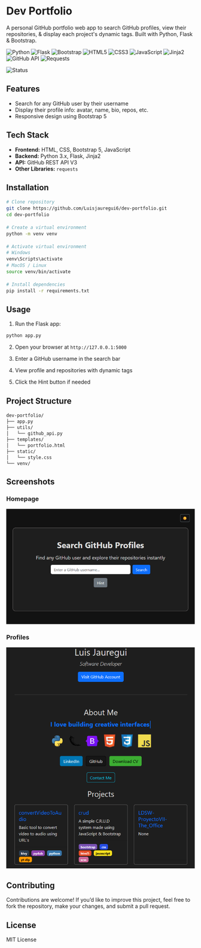 # Dev Portfolio
A personal GitHub portfolio web app to search GitHub profiles, view their repositories, & display each project's dynamic tags. Built with Python, Flask & Bootstrap. 

![Python](https://img.shields.io/badge/Python-3.x-3776AB?style=flat-square&logo=python&logoColor=white)
![Flask](https://img.shields.io/badge/Flask-2.x-000000?style=flat-square&logo=flask&logoColor=white)
![Bootstrap](https://img.shields.io/badge/Bootstrap-5-7952B3?style=flat-square&logo=bootstrap&logoColor=white)
![HTML5](https://img.shields.io/badge/HTML5-E34F26?style=flat-square&logo=html5&logoColor=white)
![CSS3](https://img.shields.io/badge/CSS3-1572B6?style=flat-square&logo=css3&logoColor=white)
![JavaScript](https://img.shields.io/badge/JavaScript-ES6-F7DF1E?style=flat-square&logo=javascript&logoColor=black)
![Jinja2](https://img.shields.io/badge/Jinja2-BA8B00?style=flat-square&logo=jinja&logoColor=white)
![GitHub API](https://img.shields.io/badge/GitHub%20REST%20API-v3-181717?style=flat-square&logo=github&logoColor=white)
![Requests](https://img.shields.io/badge/Requests-2.x-3C8DBC?style=flat-square&logo=python&logoColor=white)

![Status](https://img.shields.io/badge/Status-Active-success?style=flat-square)



## Features
- Search for any GitHub user by their username
- Display their profile info: avatar, name, bio, repos, etc.
- Responsive design using Bootstrap 5

## Tech Stack
- **Frontend:** HTML, CSS, Bootstrap 5, JavaScript
- **Backend:** Python 3.x, Flask, Jinja2
- **API:** GitHub REST API V3
- **Other Libraries:** `requests`


## Installation

```bash
# Clone repository
git clone https://github.com/Luisjauregui6/dev-portfolio.git
cd dev-portfolio

# Create a virtual environment
python -m venv venv

# Activate virtual environment
# Windows
venv\Scripts\activate
# MacOS / Linux
source venv/bin/activate

# Install dependencies
pip install -r requirements.txt
```

## Usage
1. Run the Flask app:
  ```bash
  python app.py
   ```
2. Open your browser at `http://127.0.0.1:5000`

3. Enter a GitHub username in the search bar

4. View profile and repositories with dynamic tags

5. Click the Hint button if needed   


## Project Structure
```text
dev-portfolio/
├── app.py
├── utils/
│   └── github_api.py
├── templates/
│   └── portfolio.html
├── static/
│   └── style.css
└── venv/
```

## Screenshots

### Homepage
![Homepage Screenshot](images/1st_ss.png)

### Profiles
![Profiles](images/2nd_ss.png)

## Contributing
Contributions are welcome! If you’d like to improve this project, feel free to fork the repository, make your changes, and submit a pull request.

## License

MIT License



